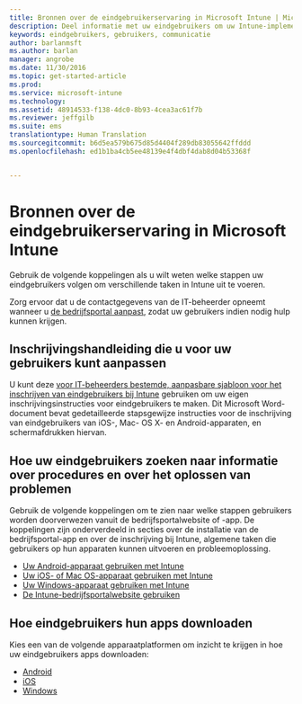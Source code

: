```yaml
---
title: Bronnen over de eindgebruikerservaring in Microsoft Intune | Microsoft Docs
description: Deel informatie met uw eindgebruikers om uw Intune-implementatie succesvol te maken.
keywords: eindgebruikers, gebruikers, communicatie
author: barlanmsft
ms.author: barlan
manager: angrobe
ms.date: 11/30/2016
ms.topic: get-started-article
ms.prod: 
ms.service: microsoft-intune
ms.technology: 
ms.assetid: 48914533-f138-4dc0-8b93-4cea3ac61f7b
ms.reviewer: jeffgilb
ms.suite: ems
translationtype: Human Translation
ms.sourcegitcommit: b6d5ea579b675d85d4404f289db83055642ffddd
ms.openlocfilehash: ed1b1ba4cb5ee48139e4f4dbf4dab8d04b53368f


---
```


# <a name="resources-about-the-end-user-experience-with-microsoft-intune"></a>Bronnen over de eindgebruikerservaring in Microsoft Intune

Gebruik de volgende koppelingen als u wilt weten welke stappen uw eindgebruikers volgen om verschillende taken in Intune uit te voeren.

Zorg ervoor dat u de contactgegevens van de IT-beheerder opneemt wanneer u [de bedrijfsportal aanpast](/Intune/get-started/start-with-a-paid-subscription-to-microsoft-intune-step-7), zodat uw gebruikers indien nodig hulp kunnen krijgen.

## <a name="enrollment-guide-that-you-can-customize-for-your-users"></a>Inschrijvingshandleiding die u voor uw gebruikers kunt aanpassen

U kunt deze [voor IT-beheerders bestemde, aanpasbare sjabloon voor het inschrijven van eindgebruikers bij Intune](https://gallery.technet.microsoft.com/End-user-Intune-enrollment-55dfd64a) gebruiken om uw eigen inschrijvingsinstructies voor eindgebruikers te maken. Dit Microsoft Word-document bevat gedetailleerde stapsgewijze instructies voor de inschrijving van eindgebruikers van iOS-, Mac- OS X- en Android-apparaten, en schermafdrukken hiervan.

## <a name="how-your-end-users-find-how-to-and-troubleshooting-information"></a>Hoe uw eindgebruikers zoeken naar informatie over procedures en over het oplossen van problemen

Gebruik de volgende koppelingen om te zien naar welke stappen gebruikers worden doorverwezen vanuit de bedrijfsportalwebsite of -app. De koppelingen zijn onderverdeeld in secties over de installatie van de bedrijfsportal-app en over de inschrijving bij Intune, algemene taken die gebruikers op hun apparaten kunnen uitvoeren en probleemoplossing.

- [Uw Android-apparaat gebruiken met Intune](/Intune/EndUser/using-your-android-device-with-intune)
- [Uw iOS- of Mac OS-apparaat gebruiken met Intune](/Intune/EndUser/using-your-ios-or-mac-os-x-device-with-intune)
- [Uw Windows-apparaat gebruiken met Intune](/Intune/EndUser/using-your-windows-device-with-intune)
- [De Intune-bedrijfsportalwebsite gebruiken](/Intune/EndUser/using-the-intune-company-portal-website)


## <a name="how-your-end-users-get-their-apps"></a>Hoe eindgebruikers hun apps downloaden

Kies een van de volgende apparaatplatformen om inzicht te krijgen in hoe uw eindgebruikers apps downloaden:

- [Android](how-your-android-users-get-their-apps.md)
- [iOS](how-your-ios-users-get-their-apps.md)
- [Windows](how-your-windows-users-get-their-apps.md)



<!--HONumber=Dec16_HO2-->


